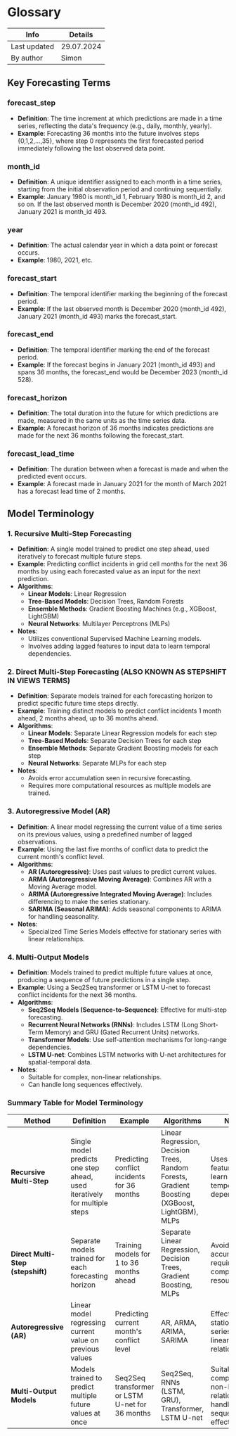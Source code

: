 # Glossary

| Info         | Details  |
|--------------|----------|
| Last updated | 29.07.2024 |
| By author    | Simon    |

## Key Forecasting Terms

### forecast_step
- **Definition**: The time increment at which predictions are made in a time series, reflecting the data's frequency (e.g., daily, monthly, yearly).
- **Example**: Forecasting 36 months into the future involves steps {0,1,2,…,35}, where step 0 represents the first forecasted period immediately following the last observed data point.

### month_id
- **Definition**: A unique identifier assigned to each month in a time series, starting from the initial observation period and continuing sequentially.
- **Example**: January 1980 is month_id 1, February 1980 is month_id 2, and so on. If the last observed month is December 2020 (month_id 492), January 2021 is month_id 493.

### year
- **Definition**: The actual calendar year in which a data point or forecast occurs.
- **Example**: 1980, 2021, etc.

### forecast_start
- **Definition**: The temporal identifier marking the beginning of the forecast period.
- **Example**: If the last observed month is December 2020 (month_id 492), January 2021 (month_id 493) marks the forecast_start.

### forecast_end
- **Definition**: The temporal identifier marking the end of the forecast period.
- **Example**: If the forecast begins in January 2021 (month_id 493) and spans 36 months, the forecast_end would be December 2023 (month_id 528).

### forecast_horizon
- **Definition**: The total duration into the future for which predictions are made, measured in the same units as the time series data.
- **Example**: A forecast horizon of 36 months indicates predictions are made for the next 36 months following the forecast_start.

### forecast_lead_time
- **Definition**: The duration between when a forecast is made and when the predicted event occurs.
- **Example**: A forecast made in January 2021 for the month of March 2021 has a forecast lead time of 2 months.

## Model Terminology

### 1. Recursive Multi-Step Forecasting
- **Definition**: A single model trained to predict one step ahead, used iteratively to forecast multiple future steps.
- **Example**: Predicting conflict incidents in grid cell months for the next 36 months by using each forecasted value as an input for the next prediction.
- **Algorithms**:
  - **Linear Models**: Linear Regression
  - **Tree-Based Models**: Decision Trees, Random Forests
  - **Ensemble Methods**: Gradient Boosting Machines (e.g., XGBoost, LightGBM)
  - **Neural Networks**: Multilayer Perceptrons (MLPs)
- **Notes**:
  - Utilizes conventional Supervised Machine Learning models.
  - Involves adding lagged features to input data to learn temporal dependencies.

### 2. Direct Multi-Step Forecasting (ALSO KNOWN AS STEPSHIFT IN VIEWS TERMS)
- **Definition**: Separate models trained for each forecasting horizon to predict specific future time steps directly.
- **Example**: Training distinct models to predict conflict incidents 1 month ahead, 2 months ahead, up to 36 months ahead.
- **Algorithms**:
  - **Linear Models**: Separate Linear Regression models for each step
  - **Tree-Based Models**: Separate Decision Trees for each step
  - **Ensemble Methods**: Separate Gradient Boosting models for each step
  - **Neural Networks**: Separate MLPs for each step
- **Notes**:
  - Avoids error accumulation seen in recursive forecasting.
  - Requires more computational resources as multiple models are trained.

### 3. Autoregressive Model (AR)
- **Definition**: A linear model regressing the current value of a time series on its previous values, using a predefined number of lagged observations.
- **Example**: Using the last five months of conflict data to predict the current month's conflict level.
- **Algorithms**:
  - **AR (Autoregressive)**: Uses past values to predict current values.
  - **ARMA (Autoregressive Moving Average)**: Combines AR with a Moving Average model.
  - **ARIMA (Autoregressive Integrated Moving Average)**: Includes differencing to make the series stationary.
  - **SARIMA (Seasonal ARIMA)**: Adds seasonal components to ARIMA for handling seasonality.
- **Notes**:
  - Specialized Time Series Models effective for stationary series with linear relationships.

### 4. Multi-Output Models
- **Definition**: Models trained to predict multiple future values at once, producing a sequence of future predictions in a single step.
- **Example**: Using a Seq2Seq transformer or LSTM U-net to forecast conflict incidents for the next 36 months.
- **Algorithms**:
  - **Seq2Seq Models (Sequence-to-Sequence)**: Effective for multi-step forecasting.
  - **Recurrent Neural Networks (RNNs)**: Includes LSTM (Long Short-Term Memory) and GRU (Gated Recurrent Units) networks.
  - **Transformer Models**: Use self-attention mechanisms for long-range dependencies.
  - **LSTM U-net**: Combines LSTM networks with U-net architectures for spatial-temporal data.
- **Notes**:
  - Suitable for complex, non-linear relationships.
  - Can handle long sequences effectively.

### Summary Table for Model Terminology

| **Method**                     | **Definition**                                                               | **Example**                                      | **Algorithms**                                                                                      | **Notes**                                                                                               |
|--------------------------------|-------------------------------------------------------------------------------|--------------------------------------------------|------------------------------------------------------------------------------------------------------|---------------------------------------------------------------------------------------------------------|
| **Recursive Multi-Step**       | Single model predicts one step ahead, used iteratively for multiple steps     | Predicting conflict incidents for 36 months      | Linear Regression, Decision Trees, Random Forests, Gradient Boosting (XGBoost, LightGBM), MLPs      | Uses lagged features to learn temporal dependencies                                                     |
| **Direct Multi-Step (stepshift)**          | Separate models trained for each forecasting horizon                          | Training models for 1 to 36 months ahead         | Separate Linear Regression, Decision Trees, Gradient Boosting, MLPs                                   | Avoids error accumulation; requires more computational resources                                        |
| **Autoregressive (AR)**        | Linear model regressing current value on previous values                      | Predicting current month's conflict level        | AR, ARMA, ARIMA, SARIMA                                                                               | Effective for stationary series with linear relationships                                               |
| **Multi-Output Models**        | Models trained to predict multiple future values at once                      | Seq2Seq transformer or LSTM U-net for 36 months  | Seq2Seq, RNNs (LSTM, GRU), Transformer, LSTM U-net                                                   | Suitable for complex, non-linear relationships; handles long sequences effectively                       |